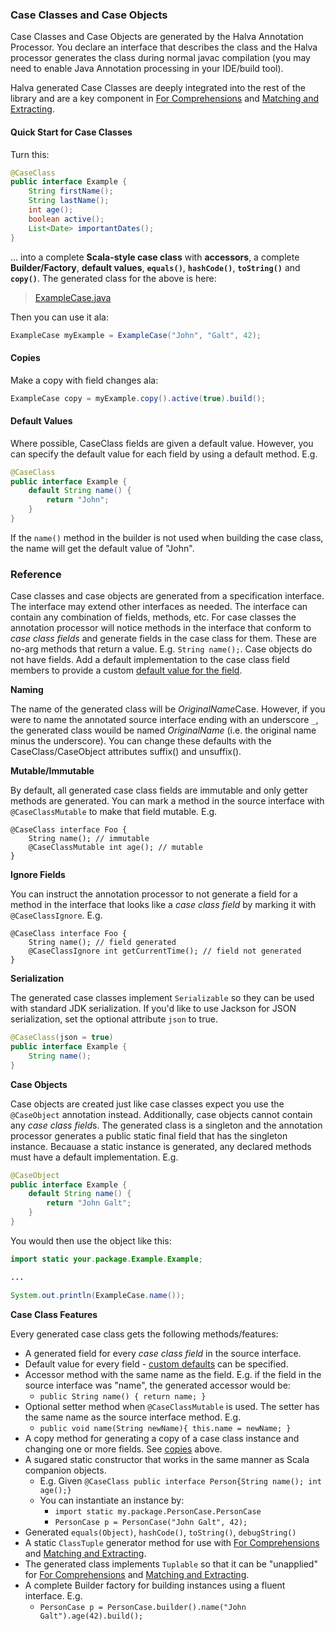 ### Case Classes and Case Objects

Case Classes and Case Objects are generated by the Halva Annotation Processor. You declare an interface that describes the class and the Halva processor generates the class during normal javac compilation (you may need to enable Java Annotation processing in your IDE/build tool).

Halva generated Case Classes are deeply integrated into the rest of the library and are a key component in [For Comprehensions](../comprehension/) and [Matching and Extracting](../matcher/).

#### Quick Start for Case Classes

Turn this:

```java
@CaseClass
public interface Example {
    String firstName();
    String lastName();
    int age();
    boolean active();
    List<Date> importantDates();
}
```

... into a complete **Scala-style case class** with **accessors**, a complete **Builder/Factory**, **default values**, **`equals()`**, **`hashCode()`**, **`toString()`** and **`copy()`**. The generated class for the above is here:

> [ExampleCase.java](https://github.com/Randgalt/halva/blob/master/examples/example-generated/ExampleCase.java)

Then you can use it ala:

```java
ExampleCase myExample = ExampleCase("John", "Galt", 42);
```

#### Copies

Make a copy with field changes ala:

```java
ExampleCase copy = myExample.copy().active(true).build();
```
#### Default Values

Where possible, CaseClass fields are given a default value. However, you can specify the default value for each field by 
using a default method. E.g.

```java
@CaseClass
public interface Example {
    default String name() {
        return "John";
    }
}
```

If the `name()` method in the builder is not used when building the case class, the name will get the default value of "John".

### Reference

Case classes and case objects are generated from a specification interface. The interface may extend other interfaces as needed. The interface can contain any combination of fields, methods, etc. For case classes the annotation processor will notice methods in the interface that conform to _case class fields_ and generate fields in the case class for them. These are no-arg methods that return a value. E.g. `String name();`. Case objects do not have fields. Add a default implementation to the case class field members to provide a custom [default value for the field](#default-values).

**Naming**

The name of the generated class will be *OriginalName*Case. However, if you were to name the annotated source interface ending with an underscore `_`, the generated class wouild be named _OriginalName_ (i.e. the original name minus the underscore). You can change these defaults with the CaseClass/CaseObject attributes suffix() and unsuffix().

**Mutable/Immutable**

By default, all generated case class fields are immutable and only getter methods are generated. You can mark a method in the source interface with `@CaseClassMutable` to make that field mutable. E.g.

```
@CaseClass interface Foo {
    String name(); // immutable
    @CaseClassMutable int age(); // mutable
}
```

**Ignore Fields**

You can instruct the annotation processor to not generate a field for a method in the interface that looks like a _case class field_ by marking it with `@CaseClassIgnore`. E.g.

```
@CaseClass interface Foo {
    String name(); // field generated
    @CaseClassIgnore int getCurrentTime(); // field not generated
}
```

**Serialization**

The generated case classes implement `Serializable` so they can be used with standard JDK serialization. If you'd like to use Jackson for JSON serialization, set the optional attribute `json` to true.

```java
@CaseClass(json = true)
public interface Example {
    String name();
}
```

**Case Objects**

Case objects are created just like case classes expect you use the `@CaseObject` annotation instead. Additionally, case objects cannot contain any *case class field*s. The generated class is a singleton and the annotation processor generates a public static final field that has the singleton instance. Becauase a static instance is generated, any declared methods must have a default implementation. E.g.

```java
@CaseObject
public interface Example {
    default String name() {
        return "John Galt";
    }
}
```

You would then use the object like this:

```java
import static your.package.Example.Example;

...

System.out.println(ExampleCase.name());
```

**Case Class Features**

Every generated case class gets the following methods/features:

* A generated field for every *case class field* in the source interface.
* Default value for every field - [custom defaults](#default-values) can be specified.
* Accessor method with the same name as the field. E.g. if the field in the source interface was "name", the generated accessor would be:
    * `public String name() { return name; }`
* Optional setter method when `@CaseClassMutable` is used. The setter has the same name as the source interface method. E.g. 
    * `public void name(String newName){ this.name = newName; }`
* A copy method for generating a copy of a case class instance and changing one or more fields. See [copies](#copies) above.
* A sugared static constructor that works in the same manner as Scala companion objects.
    * E.g. Given `@CaseClass public interface Person{String name(); int age();}`
    * You can instantiate an instance by:
        * `import static my.package.PersonCase.PersonCase`
        * `PersonCase p = PersonCase("John Galt", 42);`
* Generated `equals(Object)`, `hashCode()`, `toString()`, `debugString()`
* A static `ClassTuple` generator method for use with [For Comprehensions](../comprehension/) and [Matching and Extracting](../matcher/).
* The generated class implements `Tuplable` so that it can be "unapplied" for [For Comprehensions](../comprehension/) and [Matching and Extracting](../matcher/).
* A complete Builder factory for building instances using a fluent interface. E.g.
    * ```PersonCase p = PersonCase.builder().name("John Galt").age(42).build();```
